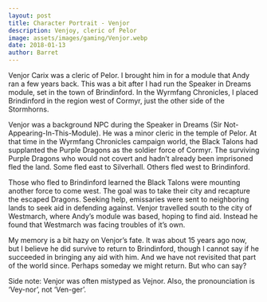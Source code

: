```yaml
---
layout: post
title: Character Portrait - Venjor
description: Venjoy, cleric of Pelor
image: assets/images/gaming/Venjor.webp
date: 2018-01-13
author: Barret
---
```


Venjor Carix was a cleric of Pelor. I brought him in for a module that Andy ran a few years back. This was a bit after I had run the Speaker in Dreams module, set in the town of Brindinford. In the Wyrmfang Chronicles, I placed Brindinford in the region west of Cormyr, just the other side of the Stormhorns.

Venjor was a background NPC during the Speaker in Dreams (Sir Not-Appearing-In-This-Module). He was a minor cleric in the temple of Pelor. At that time in the Wyrmfang Chronicles campaign world, the Black Talons had supplanted the Purple Dragons as the soldier force of Cormyr. The surviving Purple Dragons who would not covert and hadn’t already been imprisoned fled the land. Some fled east to Silverhall. Others fled west to Brindinford.

Those who fled to Brindinford learned the Black Talons were mounting another force to come west. The goal was to take their city and recapture the escaped Dragons. Seeking help, emissaries were sent to neighboring lands to seek aid in defending against. Venjor travelled south to the city of Westmarch, where Andy’s module was based, hoping to find aid. Instead he found that Westmarch was facing troubles of it’s own.

My memory is a bit hazy on Venjor’s fate. It was about 15 years ago now, but I believe he did survive to return to Brindinford, though I cannot say if he succeeded in bringing any aid with him. And we have not revisited that part of the world since. Perhaps someday we might return. But who can say?

Side note: Venjor was often mistyped as Vejnor. Also, the pronounciation is ‘Vey-nor’, not ‘Ven-ger’.